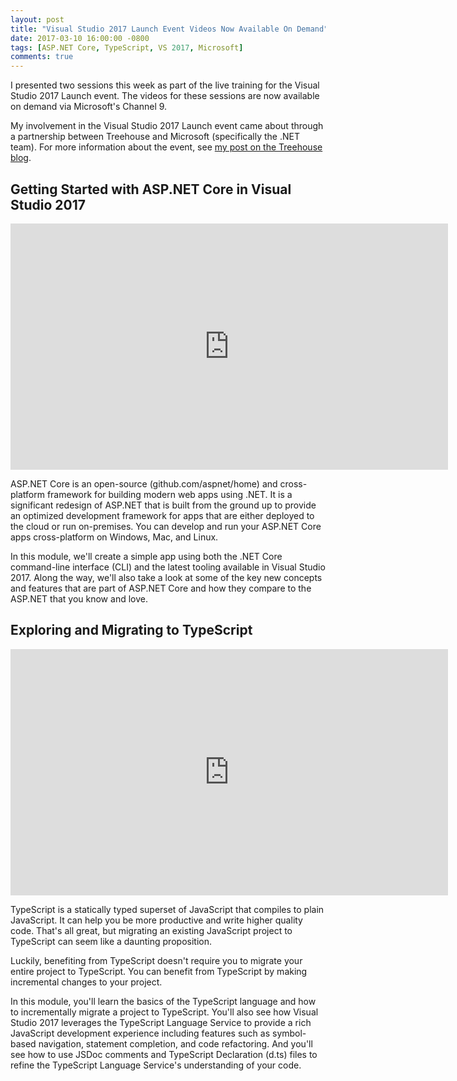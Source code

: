 ```yaml
---
layout: post
title: "Visual Studio 2017 Launch Event Videos Now Available On Demand"
date: 2017-03-10 16:00:00 -0800
tags: [ASP.NET Core, TypeScript, VS 2017, Microsoft]
comments: true
---
```


I presented two sessions this week as part of the live training for the Visual Studio 2017 Launch event. The videos for these sessions are now available on demand via Microsoft's Channel 9.

My involvement in the Visual Studio 2017 Launch event came about through a partnership between Treehouse and Microsoft (specifically the .NET team). For more information about the event, see [my post on the Treehouse blog](http://blog.teamtreehouse.com/treehouse-partners-microsoft-release-visual-studio-2017).

## Getting Started with ASP.NET Core in Visual Studio 2017


<iframe src="https://channel9.msdn.com/Events/Visual-Studio/Visual-Studio-2017-Launch/WEB-101/player" width="700" height="394" allowFullScreen frameBorder="0"></iframe>


ASP.NET Core is an open-source (github.com/aspnet/home) and cross-platform framework for building modern web apps using .NET. It is a significant redesign of ASP.NET that is built from the ground up to provide an optimized development framework for apps that are either deployed to the cloud or run on-premises. You can develop and run your ASP.NET Core apps cross-platform on Windows, Mac, and Linux.
 
In this module, we'll create a simple app using both the .NET Core command-line interface (CLI) and the latest tooling available in Visual Studio 2017. Along the way, we'll also take a look at some of the key new concepts and features that are part of ASP.NET Core and how they compare to the ASP.NET that you know and love.

## Exploring and Migrating to TypeScript


<iframe src="https://channel9.msdn.com/Events/Visual-Studio/Visual-Studio-2017-Launch/WEB-102/player" width="700" height="394" allowFullScreen frameBorder="0"></iframe>


TypeScript is a statically typed superset of JavaScript that compiles to plain JavaScript. It can help you be more productive and write higher quality code. That's all great, but migrating an existing JavaScript project to TypeScript can seem like a daunting proposition.
 
Luckily, benefiting from TypeScript doesn't require you to migrate your entire project to TypeScript. You can benefit from TypeScript by making incremental changes to your project.
 
In this module, you'll learn the basics of the TypeScript language and how to incrementally migrate a project to TypeScript. You'll also see how Visual Studio 2017 leverages the TypeScript Language Service to provide a rich JavaScript development experience including features such as symbol-based navigation, statement completion, and code refactoring. And you'll see how to use JSDoc comments and TypeScript Declaration (d.ts) files to refine the TypeScript Language Service's understanding of your code.
